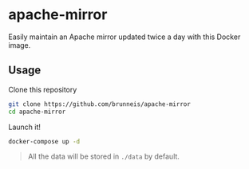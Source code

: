 # apache-mirror
Easily maintain an Apache mirror updated twice a day with this Docker image.

## Usage
Clone this repository
```bash
git clone https://github.com/brunneis/apache-mirror
cd apache-mirror
```

Launch it!
```bash
docker-compose up -d
```

> All the data will be stored in `./data` by default.
